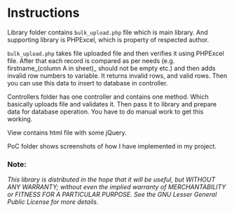 # Instructions

Library folder contains `bulk_upload.php` file which is main library. And supporting library is PHPExcel, which is property of respected author.

`bulk_upload.php` takes file uploaded file and then verifies it using PHPExcel file. After that each record is compared as per needs (e.g. firstname_(column A in sheet)_ should not be empty etc.) and then adds invalid row numbers to variable. It returns invalid rows, and valid rows. Then you can use this data to insert to database in controller. 

Controllers folder has one controller and contains one method. Which basically uploads file and validates it. Then pass it to library and prepare data for database operation. You have to do manual work to get this working. 

View contains html file with some jQuery.

PoC folder shows screenshots of how I have implemented in my project.

### Note:
_This library is distributed in the hope that it will be useful,_
_but WITHOUT ANY WARRANTY; without even the implied warranty of_
_MERCHANTABILITY or FITNESS FOR A PARTICULAR PURPOSE.  See the GNU_
_Lesser General Public License for more details._
